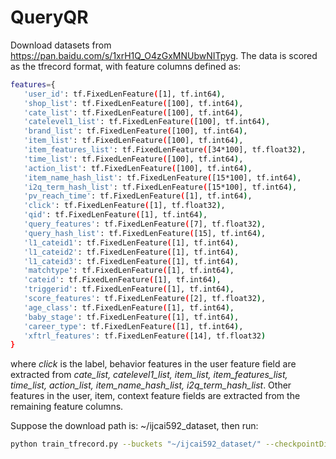 # QueryQR

Download datasets from https://pan.baidu.com/s/1xrH1Q_O4zGxMNUbwNITpyg. The data is scored as the tfrecord format, with feature columns defined as:
```bash
features={
   'user_id': tf.FixedLenFeature([1], tf.int64),
   'shop_list': tf.FixedLenFeature([100], tf.int64),
   'cate_list': tf.FixedLenFeature([100], tf.int64),
   'catelevel1_list': tf.FixedLenFeature([100], tf.int64),
   'brand_list': tf.FixedLenFeature([100], tf.int64),
   'item_list': tf.FixedLenFeature([100], tf.int64),
   'item_features_list': tf.FixedLenFeature([34*100], tf.float32),
   'time_list': tf.FixedLenFeature([100], tf.int64),
   'action_list': tf.FixedLenFeature([100], tf.int64),
   'item_name_hash_list': tf.FixedLenFeature([15*100], tf.int64),
   'i2q_term_hash_list': tf.FixedLenFeature([15*100], tf.int64),
   'pv_reach_time': tf.FixedLenFeature([1], tf.int64),
   'click': tf.FixedLenFeature([1], tf.float32),
   'qid': tf.FixedLenFeature([1], tf.int64),
   'query_features': tf.FixedLenFeature([7], tf.float32),
   'query_hash_list': tf.FixedLenFeature([15], tf.int64),
   'l1_cateid1': tf.FixedLenFeature([1], tf.int64),
   'l1_cateid2': tf.FixedLenFeature([1], tf.int64),
   'l1_cateid3': tf.FixedLenFeature([1], tf.int64),
   'matchtype': tf.FixedLenFeature([1], tf.int64),
   'cateid': tf.FixedLenFeature([1], tf.int64),
   'triggerid': tf.FixedLenFeature([1], tf.int64),
   'score_features': tf.FixedLenFeature([2], tf.float32),
   'age_class': tf.FixedLenFeature([1], tf.int64),
   'baby_stage': tf.FixedLenFeature([1], tf.int64),
   'career_type': tf.FixedLenFeature([1], tf.int64),
   'xftrl_features': tf.FixedLenFeature([14], tf.float32)
}
```
where _click_ is the label, behavior features in the user feature field are extracted from _cate_list, catelevel1_list, item_list, item_features_list, time_list, action_list, item_name_hash_list, i2q_term_hash_list_. Other features in the user, item, context feature fields are extracted from the remaining feature columns.

Suppose the download path is: ~/ijcai592_dataset, then run: 
```bash
python train_tfrecord.py --buckets "~/ijcai592_dataset/" --checkpointDir "~/log/"
```
